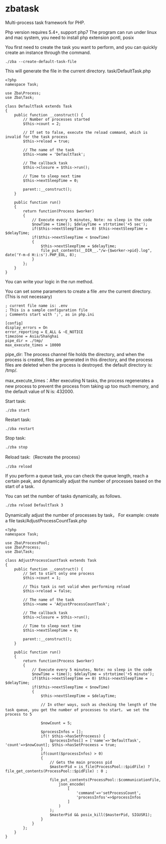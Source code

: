 # zbatask
Multi-process task framework for PHP.

Php version requires 5.4+, support php7
The program can run under linux and mac system, you need to install php extension pcntl, posix

You first need to create the task you want to perform, and you can quickly create an instance through the command.

```
./zba --create-default-task-file
```

This will generate the file in the current directory.
task/DefaultTask.php

```
<?php
namespace Task;

use Zba\Process;
use Zba\Task;

class DefaultTask extends Task
{
	public function __construct() {
		// Number of processes started
		$this->count = 2;

		// If set to false, execute the reload command, which is invalid for the task process
		$this->reload = true;

		// The name of the task
		$this->name = 'DefaultTask'; 

		// The callback task
		$this->closure = $this->run();

		// Time to sleep next time
		$this->nextSleepTime = 0;

		parent::__construct();
	}

	public function run()
	{
		return function(Process $worker) 
		{
			// Execute every 5 minutes, Note: no sleep in the code
			$nowTime = time(); $delayTime = strtotime('+5 sec');
			if($this->nextSleepTime == 0) $this->nextSleepTime = $delayTime;
			if($this->nextSleepTime < $nowTime)
			{
				$this->nextSleepTime = $delayTime;
				file_put_contents(__DIR__."/w-{$worker->pid}.log", date('Y-m-d H:i:s').PHP_EOL, 8);
			}
		};
	}
}
```
You can write your logic in the run method.

You can set some parameters to create a file .env the current directory. (This is not necessary)
```
; current file name is: .env
; This is a sample configuration file
; Comments start with ';', as in php.ini

[config]
display_errors = On
error_reporting = E_ALL & ~E_NOTICE
timezone = Asia/Shanghai
pipe_dir = ./tmp/
max_execute_times = 10000
```
pipe_dir: The process channel file holds the directory, and when the process is created, files are generated in this directory, and the process files are deleted when the process is destroyed. the default directory is: /tmp/.

max_execute_times：After executing N tasks, the process regenerates a new process to prevent the process from taking up too much memory, and the default value of N is: 432000.



Start task:
```
./zba start
```

Restart task:
```
./zba restart
```

Stop task:
```
./zba stop
```

Reload task:（Recreate the process）
```
./zba reload
```

If you perform a queue task, you can check the queue length, reach a certain peak, and dynamically adjust the number of processes based on the start of a task.

You can set the number of tasks dynamically, as follows.
```
./zba reload DefaultTask 3
```


Dynamically adjust the number of processes by task， For example: create a file task/AdjustProcessCountTask.php
```
<?php
namespace Task;

use Zba\ProcessPool;
use Zba\Process;
use Zba\Task;

class AdjustProcessCountTask extends Task
{
	public function __construct() {
		// Set to start only one process
		$this->count = 1;

		// This task is not valid when performing reload
		$this->reload = false;

		// The name of the task
		$this->name = 'AdjustProcessCountTask'; 

		// The callback task
		$this->closure = $this->run();

		// Time to sleep next time
		$this->nextSleepTime = 0;

		parent::__construct();
	}

	public function run()
	{
		return function(Process $worker) 
		{
			// Execute every 5 minutes, Note: no sleep in the code
			$nowTime = time(); $delayTime = strtotime('+5 minute');
			if($this->nextSleepTime == 0) $this->nextSleepTime = $delayTime;
			if($this->nextSleepTime < $nowTime)
			{
				$this->nextSleepTime = $delayTime;

				// In other ways, such as checking the length of the task queue, you get the number of processes to start， we set the process to 5

				$nowCount = 5;

				$processInfos = [];
				if(! $this->hasSetProceess) {
					$processInfos[] = ['name'=>'DefaultTask', 'count'=>$nowCount]; $this->hasSetProceess = true;
				}
                if(count($processInfos) > 0) 
                {
                    // Gets the main process pid
                    $masterPid = is_file(ProcessPool::$pidFile) ? file_get_contents(ProcessPool::$pidFile) : 0 ;

                    file_put_contents(ProcessPool::$communicationFile, 
                        json_encode(
                            [
                                'command'=>'setProcessCount', 
                                'processInfos'=>$processInfos
                            ]
                        )
                    );
                    $masterPid && posix_kill($masterPid, SIGUSR1);
                }
			}
		};
	}
}
```

